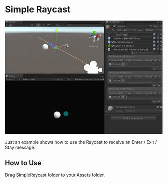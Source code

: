 # Simple Raycast

![Demo](README.assets/Demo-1538544439402.gif)

Just an example shows how to use the Raycast to receive an Enter / Exit / Stay message.

## How to Use

Drag SimpleRaycast folder to your Assets folder.

